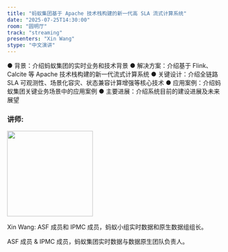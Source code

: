 ```yaml
---
title: "蚂蚁集团基于 Apache 技术栈构建的新一代高 SLA 流式计算系统"
date: "2025-07-25T14:30:00"
room: "圆明厅"
track: "streaming"
presenters: "Xin Wang"
stype: "中文演讲"
---
```


● 背景：介绍蚂蚁集团的实时业务和技术背景
● 解决方案：介绍基于 Flink、Calcite 等 Apache 技术栈构建的新一代流式计算系统
● 关键设计：介绍全链路 SLA 可观测性、场景化容灾、状态兼容计算增强等核心技术
● 应用案例：介绍蚂蚁集团关键业务场景中的应用案例
● 主要进展：介绍系统目前的建设进展及未来展望

### 讲师:

<img src="https://sessionize.com/image/3431-400o400o1-W4FtSbysmF3yQTCTtNkpiH.jpg" width="200" /><br/>

Xin Wang: ASF 成员和 IPMC 成员，蚂蚁小组实时数据和原生数据组组长。

ASF 成员 & IPMC 成员，蚂蚁集团实时数据与数据原生团队负责人。